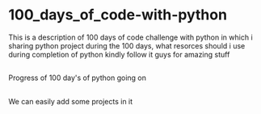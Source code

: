 # 100_days_of_code-with-python
This is a description of 100 days of code challenge with python in which i sharing python project during the 100 days, what resorces should i use during completion of python
kindly follow it guys for amazing stuff

##
Progress of 100 day's of python going on 

##
We can easily add some projects in it 

